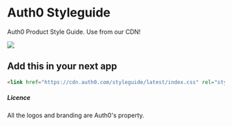 Auth0 Styleguide
================

Auth0 Product Style Guide. Use from our CDN!

<img src="https://i.cloudup.com/xJ2BeIkuhR.png" />

## Add this in your next app

~~~html
<link href="https://cdn.auth0.com/styleguide/latest/index.css" rel="stylesheet" />
~~~


##### Licence

All the logos and branding are Auth0's property.

